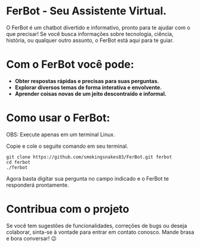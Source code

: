 # FerBot - Seu Assistente Virtual.

O FerBot é um chatbot divertido e informativo, pronto para te ajudar com o que precisar! Se você busca informações sobre tecnologia, ciência, história, ou qualquer outro assunto, o FerBot está aqui para te guiar.
# Com o FerBot você pode:<br>
- **Obter respostas rápidas e precisas para suas perguntas.**<br>
- **Explorar diversos temas de forma interativa e envolvente.**<br>
- **Aprender coisas novas de um jeito descontraído e informal.**<br>
# Como usar o FerBot:
OBS: Execute apenas em um terminal Linux.

Copie e cole o seguite comando em seu terminal.

```
git clone https://github.com/smokingsnakes83/FerBot.git ferbot
cd ferbot
./ferbot
```
Agora basta digitar sua pergunta no campo indicado e o FerBot te responderá prontamente.

# Contribua com o projeto
Se você tem sugestões de funcionalidades, correções de bugs ou deseja colaborar, sinta-se à vontade para entrar em contato conosco.
Mande brasa e bora conversar! 😉